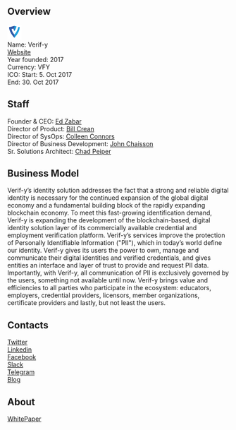 ## Overview
![logo](../projects/logo/verif-y.png)  
Name: Verif-y  
[Website](https://www.verif-y.io/)  
Year founded: 2017  
Currency: VFY  
ICO: Start: 5. Oct 2017  
End: 30. Oct 2017
## Staff
Founder & CEO: [Ed Zabar](../people/ed_zabar.md)  
Director of Product: [Bill Crean](../people/bill_crean.md)  
Director of SysOps: [Colleen Connors](../people/colleen_connors.md)  
Director of Business Development: [John Chaisson](../people/john_chaisson.md)  
Sr. Solutions Architect: [Chad Peiper](../people/chad_peiper.md)
## Business Model
Verif-y’s identity solution addresses the fact that a strong and reliable digital identity is necessary for the continued expansion of the global digital economy and a fundamental building block of the rapidly expanding blockchain economy. To meet this fast-growing identification demand, Verif-y is expanding the development of the blockchain-based, digital identity solution layer of its commercially available credential and employment verification platform. Verif-y’s services improve the protection of Personally Identifiable Information ("PII"), which in today’s world define our identity. Verif-y gives its users the power to own, manage and communicate their digital identities and verified credentials, and gives entities an interface and layer of trust to provide and request PII data. Importantly, with Verif-y, all communication of PII is exclusively governed by the users, something not available until now. Verif-y brings value and efficiencies to all parties who participate in the ecosystem: educators, employers, credential providers, licensors, member organizations, certificate providers and lastly, but not least the users.
## Contacts  
[Twitter](https://twitter.com/YVerif)  
[Linkedin](https://www.linkedin.com/company-beta/10299069/)  
[Facebook](https://www.facebook.com/VerifyInc)  
[Slack](https://discordapp.com/login)  
[Telegram](https://t.me/VFY_TOKEN)  
[Blog](https://www.verif-y.io/news-blog.php)  
## About  
[WhitePaper](https://www.verif-y.io/vfy-white-paper.pdf)  

